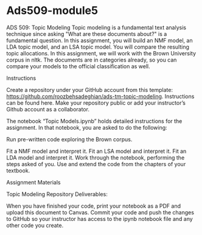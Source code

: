 # Ads509-module5
ADS 509: Topic Modeling
Topic modeling is a fundamental text analysis technique since asking "What are these documents about?" is a fundamental question. In this assignment, you will build an NMF model, an LDA topic model, and an LSA topic model. You will compare the resulting topic allocations. In this assignment, we will work with the Brown University corpus in nltk. The documents are in categories already, so you can compare your models to the official classification as well.

Instructions

Create a repository under your GitHub account from this template: https://github.com/roozbehsadeghian/ads-tm-topic-modeling. Instructions can be found here. Make your repository public or add your instructor’s Github account as a collaborator.

The notebook “Topic Models.ipynb” holds detailed instructions for the assignment. In that notebook, you are asked to do the following:

Run pre-written code exploring the Brown corpus.

Fit a NMF model and interpret it.
Fit an LSA model and interpret it.
Fit an LDA model and interpret it.
Work through the notebook, performing the steps asked of you. Use and extend the code from the chapters of your textbook.

Assignment Materials

Topic Modeling Repository
Deliverables:

When you have finished your code, print your notebook as a PDF and upload this document to Canvas.
Commit your code and push the changes to GitHub so your instructor has access to the ipynb notebook file and any other code you create.
